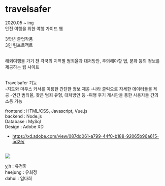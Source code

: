 # travelsafer
2020.05 ~ ing<br>
안전 여행을 위한 여행 가이드 웹 

3학년 졸업작품<br>
3인 팀프로젝트<br><br>

해외여행을 가기 전 각국의 지역별 범죄율과 대처방안, 주의해야할 법, 문화 등의 정보를 제공하는 웹 사이트<br><br>

Travelsafer 기능<br>
-지도와 마우스 커서를 이용한 간단한 정보 제공
-나라 클릭으로 자세한 데이터들을 제공
-연간 범죄율, 잦은 범죄 유형, 대처방안 등
-여행 후기 게시판을 통한 사용자들 간의 소통 가능

frontend : HTML/CSS, Javascript, Vue.js <br>
backend : Node.js <br>
Database : MySql <br>
Design : Adobe XD<br>
- https://xd.adobe.com/view/087dd061-a799-44f0-b188-92065b96a615-5d2e/
<br><br>

<img src="https://user-images.githubusercontent.com/48953703/92549653-bc82ed00-f294-11ea-9d04-0afdee38fd96.png"></img>

yjh : 유정화<br>
heejung : 유희정<br>
dahui : 임다희

